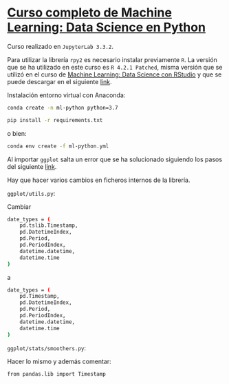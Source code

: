 # [Curso completo de Machine Learning: Data Science en Python](https://cursos.frogamesformacion.com/courses/machine-learning-python/)

Curso realizado en `JupyterLab 3.3.2`.

Para utilizar la librería `rpy2` es necesario instalar previamente `R`. La versión que se ha utilizado en este curso es `R 4.2.1 Patched`, misma versión que se utilizó en el curso de [Machine Learning: Data Science con RStudio](https://github.com/jmudy/r-course/tree/curso) y que se puede descargar en el siguiente [link](https://cran.r-project.org/bin/windows/base/R-4.2.1patched-win.exe).

Instalación entorno virtual con Anaconda:

```bash
conda create -n ml-python python=3.7
```

```bash
pip install -r requirements.txt
```

o bien:

```bash
conda env create -f ml-python.yml
```

Al importar `ggplot` salta un error que se ha solucionado siguiendo los pasos del siguiente [link](https://github.com/yhat/ggpy/issues/662#issuecomment-484138308).

Hay que hacer varios cambios en ficheros internos de la librería.

`ggplot/utils.py`:

Cambiar

```bash
date_types = (
    pd.tslib.Timestamp,
    pd.DatetimeIndex,
    pd.Period,
    pd.PeriodIndex,
    datetime.datetime,
    datetime.time
)
```

a

```bash
date_types = (
    pd.Timestamp,
    pd.DatetimeIndex,
    pd.Period,
    pd.PeriodIndex,
    datetime.datetime,
    datetime.time
)
```

`ggplot/stats/smoothers.py`:

Hacer lo mismo y además comentar:

`from pandas.lib import Timestamp`
